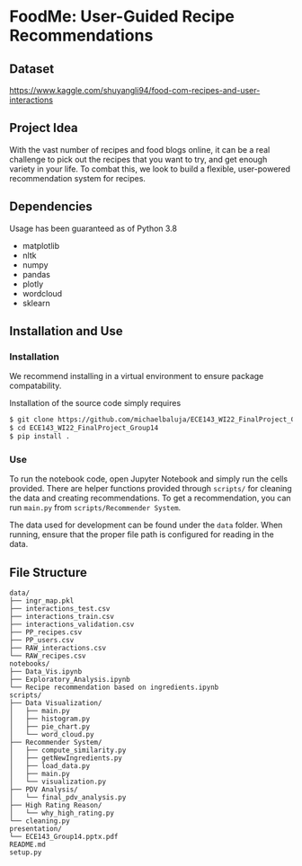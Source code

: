 # FoodMe: User-Guided Recipe Recommendations

## Dataset
https://www.kaggle.com/shuyangli94/food-com-recipes-and-user-interactions

## Project Idea
With the vast number of recipes and food blogs online, it can be a real challenge to pick out the recipes that you want to try, and get enough variety in your life. To combat this, we look to build a flexible, user-powered recommendation system for recipes.

## Dependencies
Usage has been guaranteed as of Python 3.8
* matplotlib
* nltk
* numpy
* pandas
* plotly
* wordcloud
* sklearn

## Installation and Use
### Installation
We recommend installing in a virtual environment to ensure package 
compatability. 

Installation of the source code simply requires
```bash
$ git clone https://github.com/michaelbaluja/ECE143_WI22_FinalProject_Group14.git
$ cd ECE143_WI22_FinalProject_Group14
$ pip install .
```

### Use
To run the notebook code, open Jupyter Notebook and simply run the cells
provided. There are helper functions provided through ```scripts/``` for 
cleaning the data and creating recommendations. To get a recommendation, you
can run ```main.py``` from ```scripts/Recommender System```.

The data used for development can be found under the ```data``` folder. When running,
ensure that the proper file path is configured for reading in the data.

## File Structure
```
data/
├── ingr_map.pkl
├── interactions_test.csv
├── interactions_train.csv
├── interactions_validation.csv
├── PP_recipes.csv
├── PP_users.csv
├── RAW_interactions.csv
└── RAW_recipes.csv
notebooks/
├── Data_Vis.ipynb
├── Exploratory_Analysis.ipynb
└── Recipe recommendation based on ingredients.ipynb
scripts/
├── Data Visualization/
│   ├── main.py
│   ├── histogram.py
│   ├── pie_chart.py
│   └── word_cloud.py
├── Recommender System/
│   ├── compute_similarity.py
│   ├── getNewIngredients.py
│   ├── load_data.py
│   ├── main.py
│   └── visualization.py
├── PDV Analysis/
│   └── final_pdv_analysis.py
├── High Rating Reason/
│   └── why_high_rating.py
└── cleaning.py
presentation/
└── ECE143_Group14.pptx.pdf
README.md
setup.py
```
